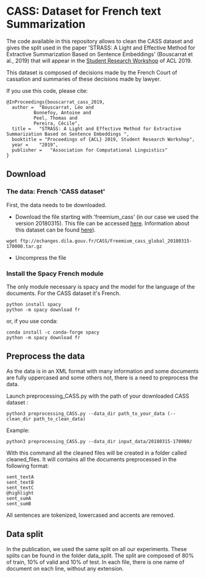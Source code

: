 # CASS: Dataset for French text Summarization

The code available in this repository allows to clean the CASS dataset and gives the split used in
the paper 'STRASS: A Light and Effective Method for Extractive Summarization Based on Sentence Embeddings' (Bouscarrat et al., 2019)
that will appear in the [Student Research Workshop](https://sites.google.com/view/acl19studentresearchworkshop/accepted-papers) of ACL 2019.

This dataset is composed of decisions made by the French Court of cassation and summaries of these decisions made by lawyer.

If you use this code, please cite:

```
@InProceedings{bouscarrat_cass_2019,
  author = 	"Bouscarrat, Léo and
          Bonnefoy, Antoine and
          Peel, Thomas and
          Pereira, Cécile",
  title = 	"STRASS: A Light and Effective Method for Extractive Summarization Based on Sentence Embeddings ",
  booktitle = "Proceedings of {ACL} 2019, Student Research Workshop",  
  year = 	"2019",
  publisher = 	"Association for Computational Linguistics"
}
```

## Download

### The data: French 'CASS dataset'
First, the data needs to be downloaded.
* Download the file starting with 'freemium_cass' (in our case we used the version 20180315).
This file can be accessed [here](ftp://echanges.dila.gouv.fr/CASS/).
Information about this dataset can be found [here](https://www.data.gouv.fr/fr/datasets/cass)).

```shell
wget ftp://echanges.dila.gouv.fr/CASS/Freemium_cass_global_20180315-170000.tar.gz
```

* Uncompress the file

### Install the Spacy French module

The only module necessary is spacy and the model for the language of the documents. For the CASS dataset it's French.

```shell
python install spacy
python -m spacy download fr
```

or, if you use conda:

```shell
conda install -c conda-forge spacy 
python -m spacy download fr
```


## Preprocess the data

As the data is in an XML format with many information and some documents are fully uppercased
and some others not, there is a need to preprocess the data.

Launch preprocessing_CASS.py with the path of your downloaded CASS dataset :

```shell
python3 preprocessing_CASS.py --data_dir path_to_your_data (--clean_dir path_to_clean_data)
```

Example:

```shell
python3 preprocessing_CASS.py --data_dir input_data/20180315-170000/
```

With this command all the cleaned files will be created in a folder called cleaned_files. It will contains
all the documents preprocessed in the following format:

```
sent_textA
sent_textB
sent_textC
@highlight
sent_sumA
sent_sumB
```

All sentences are tokenized, lowercased and accents are removed.

## Data split

In the publication, we used the same split on all our experiments. These splits can be found in the folder
data_split. The split are composed of 80% of train, 10% of valid and 10% of test. In each file, there is one
name of document on each line, without any extension.